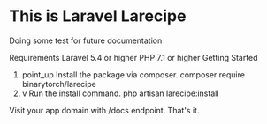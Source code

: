 # This is Laravel Larecipe
Doing some test for future documentation

Requirements
Laravel 5.4 or higher
PHP 7.1 or higher
Getting Started

1. point_up Install the package via composer.
composer require binarytorch/larecipe
2. v Run the install command.
php artisan larecipe:install

Visit your app domain with /docs endpoint. That's it.

